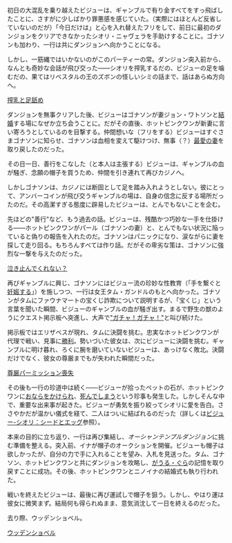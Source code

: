 <!-- title: 古石ビジュー -->
<!-- status: 生存 -->

初日の大混乱を乗り越えたビジューは、ギャンブルで有り金すべてをすっ飛ばしたことに、さすがに少しばかり罪悪感を感じていた。（実際にはほとんど反省していないのだが）「今日だけは」と心を入れ替えたフリをして、前日に最初のダンジョンをクリアできなかったシオリ・ニャヴェラを手助けすることに。ゴナソンも加わり、一行は共にダンジョンへ向かうことになる。

しかし、一筋縄ではいかないのがこのパーティーの常。ダンジョン突入前から、なんとも奇妙な会話が飛び交った――シオリを搾乳するだの、ビジューの足を噛むだの、果てはリベスタルの王のズボンの怪しいシミの話まで、話はあらぬ方向へ。

[搾乳と足舐め](#embed:https://www.youtube.com/live/Y2LV1PUQ0S8?si=yn517J-yzXmBKacT&start=963)

ダンジョンを無事クリアした後、ビジューはゴナソンが妻ジョン・ワトソンと[結婚](https://www.youtube.com/live/Y2LV1PUQ0S8?feature=shared&t=3111)する場になぜか立ち会うことに。だがその直後、ホットピンクワンが新妻に言い寄ろうとしているのを目撃する。仲間想いな（フリをする）ビジューはすぐさまゴナソンに知らせ、ゴナソンは血相を変えて駆けつけ、無事（？）[最愛の妻](https://www.youtube.com/live/Y2LV1PUQ0S8?feature=shared&t=4490)を取り戻したのだった。

その日一日、善行をこなした（と本人は主張する）ビジューは、ギャンブルの血が騒ぎ、念願の帽子を買うため、仲間を引き連れて再びカジノへ。

しかしゴナソンは、カジノには断固として足を踏み入れようとしない。彼にとって、アンバーコインが飛び交うギャンブルの場は、自身の信念に反する場所だったのだ。その高潔すぎる態度に辟易したビジューは、とんでもないことを企む。

先ほどの"善行"など、もう過去の話。ビジューは、残酷かつ巧妙な一手を仕掛ける――ホットピンクワンがパール（ゴナソンの妻）と、とんでもない状況に陥っていると偽りの報告を入れたのだ。ゴナソンはパニックになり、涙ながらに妻を探して走り回る。もちろんすべては作り話。だがその卑劣な策は、ゴナソンに強烈な一撃を与えたのだった。

[泣き止んでくれない？](#embed:https://www.youtube.com/live/Y2LV1PUQ0S8?t=5016)

再びギャンブルに興じ、ゴナソンにはビジュー流の珍妙な性教育（「手を繋ぐと[妊娠する](https://www.youtube.com/live/Y2LV1PUQ0S8?feature=shared&t=5401)」）を施しつつ、一行は女王タム・ガンドルのもとへ向かった。ゴナソンがタムにファウナマートの宝くじ詐欺について説明するが、「宝くじ」という言葉を聞いた瞬間、ビジューのギャンブルの血が騒ぎ出す。まるで野生の獣のようにクエスト掲示板へ突進し、大声で["ガチャ！ガチャ！"](https://www.youtube.com/live/Y2LV1PUQ0S8?feature=shared&t=6431)と叫び続けた。

掲示板ではエリザベスが現れ、タムに決闘を挑む。忠実なホットピンクワンが代理で戦い、見事に[勝利](https://www.youtube.com/live/Y2LV1PUQ0S8?feature=shared&t=7239)。勢いづいた彼女は、次にビジューに決闘を挑む。ギャンブルに明け暮れ、ろくに腕を磨いていないビジューは、あっけなく敗北。決闘だけでなく、彼女の尊厳までもが失われた瞬間だった。

[尊厳パーミッション喪失](#embed:https://www.youtube.com/live/Y2LV1PUQ0S8?feature=shared&t=7511)

その後も一行の珍道中は続く――ビジューが拾ったペットの石が、ホットピンクワンに[おならをかけられ](https://www.youtube.com/live/Y2LV1PUQ0S8?feature=shared&t=7926)、[死んでしまう](https://www.youtube.com/live/Y2LV1PUQ0S8?feature=shared&t=7856)という珍事も発生した。しかしそんな中で、重要な出来事が起きた。ビジューが勇気を振り絞ってシオリに愛を告白。ささやかだが温かい儀式を経て、二人はついに結ばれるのだった（詳しくは[ビジュー-シオリ：シードとエッグ](#edge:shiori-bijou)参照）。

本来の目的に立ち返り、一行は再び集結し、*オーシャンテンプルダンジョン*に挑む準備を整える。突入前、イナが帽子のオークションを開催。ビジューも帽子は欲しかったが、自分の力で手に入れることを望み、入札を見送った。タム、ゴナソン、ホットピンクワンと共にダンジョンを攻略し、[がうる・ぐら](https://www.youtube.com/live/Y2LV1PUQ0S8?feature=shared&t=13002)の記憶を取り戻すことに成功。その後、ホットピンクワンとニノイナの結婚式も執り行われた。

戦いを終えたビジューは、最後に再び運試しで帽子を狙う。しかし、やはり運は彼女に微笑まず。結局何も得られぬまま、意気消沈して一日を終えるのだった。

去り際、ウッデンショベル。

[ウッデンショベル](#embed:https://www.youtube.com/live/Y2LV1PUQ0S8?t=10815)
